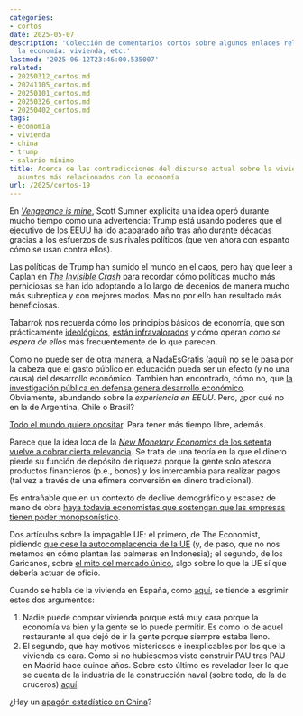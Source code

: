 ```yaml
---
categories:
- cortos
date: 2025-05-07
description: 'Colección de comentarios cortos sobre algunos enlaces relacionados con
  la economía: vivienda, etc.'
lastmod: '2025-06-12T23:46:00.535007'
related:
- 20250312_cortos.md
- 20241105_cortos.md
- 20250101_cortos.md
- 20250326_cortos.md
- 20250402_cortos.md
tags:
- economía
- vivienda
- china
- trump
- salario mínimo
title: Acerca de las contradicciones del discurso actual sobre la vivienda y algunos
  asuntos más relacionados con la economía
url: /2025/cortos-19
---
```


En [_Vengeance is mine_](https://scottsumner.substack.com/p/vengeance-is-mine), Scott Sumner explicita una idea operó durante mucho tiempo como una advertencia: Trump está usando poderes que el ejecutivo de los EEUU ha ido acaparado año tras año durante décadas gracias a los esfuerzos de sus rivales políticos (que ven ahora con espanto cómo se usan contra ellos).

Las políticas de Trump han sumido el mundo en el caos, pero hay que leer a Caplan en
[_The Invisible Crash_](https://www.betonit.ai/p/the-invisible-crash)
para recordar cómo políticas mucho más perniciosas se han ido adoptando a lo largo de decenios de manera mucho más subreptica y con mejores modos. Mas no por ello han resultado más beneficiosas.

Tabarrok nos recuerda cómo los principios básicos de economía, que son prácticamente [ideológicos](/2022/se-puede-ser-racional/),
[están infravalorados](https://marginalrevolution.com/marginalrevolution/2025/05/econ-101-is-underrated.html?utm_source=rss&utm_medium=rss&utm_campaign=econ-101-is-underrated)
y cómo operan _como se espera de ellos_ más frecuentemente de lo que parecen.

Como no puede ser de otra manera, a NadaEsGratis ([aquí](https://nadaesgratis.es/admin/gasto-publico-educacion-productividad-y-crecimiento-economico)) no se le pasa por la cabeza que el gasto público en educación pueda ser un efecto (y no una causa) del desarrollo económico. También han encontrado, cómo no, que [la investigación pública en defensa genera desarrollo económico](https://nadaesgratis.es/admin/gasto-en-defensa-y-crecimiento-economico). Obviamente, abundando sobre la _experiencia en EEUU_. Pero, ¿por qué no en la de Argentina, Chile o Brasil?

[Todo el mundo quiere opositar](https://www.elconfidencial.com/espana/2025-04-28/tronistas-musicos-boom-opositores-famosos_4116651/).
Para tener más tiempo libre, además.

Parece que la idea loca de la [_New Monetary Economics_ de los setenta vuelve a cobrar cierta relevancia](https://www.mercatus.org/marginal-revolution-podcast/new-monetary-economics). Se trata de una teoría en la que el dinero pierde su función de depósito de riqueza porque la gente solo atesora productos financieros (p.e., bonos) y los intercambia para realizar pagos (tal vez a través de una efímera conversión en dinero tradicional).

Es entrañable que en un contexto de declive demográfico y escasez de mano de obra [haya todavía economistas que sostengan que las empresas tienen poder monopsonístico](https://nadaesgratis.es/dolado/la-subida-del-smi-y-el-empleo-i-algunos-argumentos-teoricos).

Dos artículos sobre la impagable UE: el primero, de The Economist, pidiendo
[que cese la autocomplacencia de la UE](https://www.economist.com/europe/2025/05/01/the-unbearable-self-indulgence-of-europe)
(y, de paso, que no nos metamos en cómo plantan las palmeras en Indonesia); el segundo, de los Garicanos, sobre
[el mito del mercado único](https://www.siliconcontinent.com/p/the-myth-of-the-single-market), algo sobre lo que la UE sí que debería actuar de oficio.

Cuando se habla de la vivienda en España, como
[aquí](https://nadaesgratis.es/admin/el-clasico-de-la-vivienda-burbujas-en-los-mercados-inmobiliarios-de-madrid-y-barcelona),
se tiende a esgrimir estos dos argumentos:
1. Nadie puede comprar vivienda porque está muy cara porque la economía va bien y la gente se lo puede permitir. Es como lo de aquel restaurante al que dejó de ir la gente porque siempre estaba lleno.
2. El segundo, que hay motivos misteriosos e inexplicables por los que la vivienda es cara. Como si no hubiésemos visto construir PAU tras PAU en Madrid hace quince años. Sobre esto último es revelador leer lo que se cuenta de la industria de la construcción naval (sobre todo, de la de cruceros) [aquí](https://www.worksinprogress.news/p/how-ships-escaped-the-great-stagnation).

¿Hay un [apagón estadístico en China](https://marginalrevolution.com/marginalrevolution/2025/05/china-missing-facts-of-the-day.html)?
